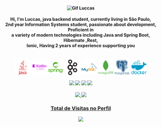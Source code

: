   <h4 align="center">
  <img align=""  height="340" alt="Gif Luccas" src="https://cdn.discordapp.com/attachments/908514004501164053/930186421094973440/68747470733a2f2f692e696d6775722e636f6d2f6f7432727461532e676966.gif">
  <h4 align="center">
  Hi, I'm Luccas, java backend student, currently living in São Paulo,
  <br> 
  2nd year Information Systems student, passionate about development, Proficient in 
  <br>   
  a variety of modern technologies including Java and Spring Boot, Hibernate ,Rest,
  <br>  
  Ionic, Having 2 years of experience supporting you
    
  <br>
  <br>

    
  <h4 align="center">
    
  <img align="center" alt="Luccas-java" height="50" width="50" src="https://github.com/devicons/devicon/blob/master/icons/java/java-plain-wordmark.svg">
  <img align="center" alt="Luccas-Kotlin" height="50" width="50" src="https://github.com/devicons/devicon/blob/master/icons/kotlin/kotlin-plain-wordmark.svg">
  <img align="center" alt="Luccas-spr" height="50" width="50" src="https://github.com/devicons/devicon/blob/master/icons/spring/spring-original-wordmark.svg">
    <img align="center" alt="Luccas-kafka" height="50" width="50" src="https://github.com/devicons/devicon/blob/master/icons/apachekafka/apachekafka-original.svg">
  <img align="center" alt="Luccas-dba" height="50" width="50" src="https://github.com/devicons/devicon/blob/master/icons/mysql/mysql-original-wordmark.svg">
  <img align="center" alt="Luccas-dba" height="50" width="50" src="https://github.com/devicons/devicon/blob/master/icons/mongodb/mongodb-plain-wordmark.svg"> 
  <img align="center" alt="Luccas-dba" height="50" width="50" src="https://github.com/devicons/devicon/blob/master/icons/postgresql/postgresql-plain-wordmark.svg"> 
  <img align="center" alt="Luccas-docker" height="50" width="50" src="https://github.com/devicons/devicon/blob/master/icons/docker/docker-plain-wordmark.svg">
   
  
  <br>
  <br>
  <a href="https://www.instagram.com/luccaspnn" target="_blank"><img src="https://img.shields.io/badge/-Instagram-%23E4405F?style=for-the-badge&logo=instagram&logoColor=white" target="_blank"></a>
  <a href="https://www.linkedin.com/in/luccas-pereira-914455187/" target="_blank"><img src="https://img.shields.io/badge/-LinkedIn-%230077B5?style=for-the-badge&logo=linkedin&logoColor=white" target="_blank"></a>
 <a href="https://discord.gg/eNHEdP7a" target="_blank"><img src="https://img.shields.io/badge/Discord-7289DA?style=for-the-badge&logo=discord&logoColor=white" target="_blank"></a> 
 <a href = "mailto:luccas.lpn@gmail.com"><img src="https://img.shields.io/badge/-Gmail-%23333?style=for-the-badge&logo=gmail&logoColor=white" target="_blank"></a>
  <h4 align="center">
  <a href="https://github.com/LuccasLpn">
  <img height="180em" src="https://github-readme-stats.vercel.app/api?username=LuccasLpn&show_icons=true&theme=midnight-purple&include_all_commits=true&count_private=true"/>
  <img height="180em" src="https://github-readme-stats.vercel.app/api/top-langs/?username=LuccasLpn&&langs_count=7&theme=midnight-purple"/>
  <h3><p align="center">Total de Visitas no Perfil</p>
<p align="center">
    <img alingn="center" src="https://profile-counter.glitch.me/LuccasLpn/count.svg"/>
</p>
